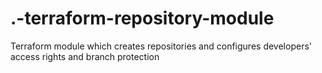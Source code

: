 # .-terraform-repository-module
Terraform module which creates repositories and configures developers' access rights and branch protection
